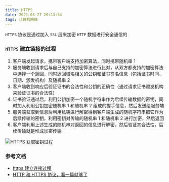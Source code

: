 ```yaml
---
title: HTTPS
date: 2021-03-27 20:13:54
tags: 计算机网络
---
```


`HTTPS` 协议是通过加入 `SSL` 层来加密 `HTTP` 数据进行安全通信的

### `HTTPS` 建立链接的过程

1. 客户端发起请求，携带客户端支持加密算法，同时携带随机串 1
2. 服务端收到请求后与自己支持的加密算法进行比对，从双方都支持的加密算法中选择一个返回，同时返回域名相关的公钥和证书签名信息（包括证书时间、日期、颁发机构）及随机串 2
3. 客户端收到响应后验证证书的合法性和公钥的正确性（通过请求证书颁发机构来验证证书的合法性）
4. 证书验证通过后，利用公钥加密一个随机字符串作为后续传输数据的密钥，同时加入利用公钥加密随机串 1 和随机串 2 组成的握手信息，然后发送给服务端
5. 服务端获取到信息后利用私钥进行解密得到客户端生成的随机字符串把它作为后续传输的密钥，利用密钥对传输的随机串 1 和随机串 2 进行加密，然后返回
6. 客户端利用上述生成的随机串对返回的信息进行解密，然后验证其合法性，后续传输就是堆成加密传输

![HTTPS 获取密钥过程](/images/https.jpg)

### 参考文档

- [https 建立连接过程](https://www.jianshu.com/p/33d0f8631f90)
- [HTTP 和 HTTPS 协议，看一篇就够了
  ](https://blog.csdn.net/xiaoming100001/article/details/81109617)
